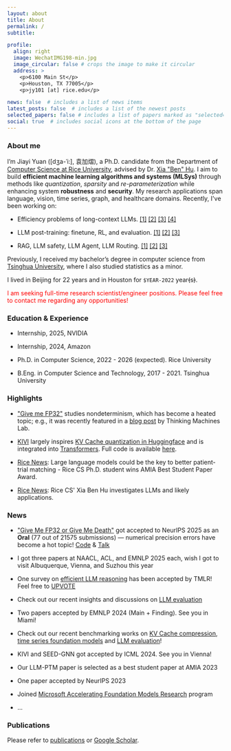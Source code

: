 ```yaml
---
layout: about
title: About
permalink: /
subtitle:

profile:
  align: right
  image: WechatIMG198-min.jpg
  image_circular: false # crops the image to make it circular
  address: >
    <p>6100 Main St</p>
    <p>Houston, TX 77005</p>
    <p>jy101 [at] rice.edu</p>

news: false  # includes a list of news items
latest_posts: false  # includes a list of the newest posts
selected_papers: false # includes a list of papers marked as "selected={true}"
social: true  # includes social icons at the bottom of the page
---
```


### About me

I’m Jiayi Yuan ([dʒa-ˈi:], 袁加熠), a Ph.D. candidate from the Department of [Computer Science at Rice University](https://cs.rice.edu/), advised by Dr. [Xia "Ben" Hu](https://cs.rice.edu/~xh37/index.html). I aim to build **efficient machine learning algorithms and systems (MLSys)** through methods like *quantization*, *sparsity* and *re-parameterization* while enhancing system **robustness** and **security**. My research applications span language, vision, time series, graph, and healthcare domains. Recently, I've been working on:

- Efficiency problems of long-context LLMs. [[1]](https://arxiv.org/pdf/2402.02750) [[2]](https://arxiv.org/pdf/2407.01527) [[3]](https://arxiv.org/pdf/2503.16419) [[4]](https://arxiv.org/pdf/2505.22662)

- LLM post-training: finetune, RL, and evaluation. [[1]](https://arxiv.org/pdf/2506.09501) [[2]](https://arxiv.org/pdf/2502.09670) [[3]](https://arxiv.org/pdf/2408.13704)

- RAG, LLM safety, LLM Agent, LLM Routing. [[1]](https://arxiv.org/pdf/2310.18633) [[2]](https://arxiv.org/pdf/2406.14045) [[3]](https://arxiv.org/pdf/2410.05331)

Previously, I received my bachelor’s degree in computer science from [Tsinghua University](https://www.tsinghua.edu.cn/en/), where I also studied statistics as a minor.

I lived in Beijing for 22 years and in Houston for ``$YEAR-2022`` year~~(~~s~~)~~.

<span style="color:red">I am seeking full-time research scientist/engineer positions. Please feel free to contact me regarding any opportunities!</span>

### Education & Experience

- Internship, 2025, NVIDIA

- Internship, 2024, Amazon

- Ph.D. in Computer Science, 2022 - 2026 (expected). Rice University

- B.Eng. in Computer Science and Technology, 2017 - 2021. Tsinghua University

### Highlights

- ["Give me FP32"](https://arxiv.org/abs/2506.09501) studies nondeterminism, which has become a heated topic; e.g., it was recently featured in a [blog post](https://thinkingmachines.ai/blog/defeating-nondeterminism-in-llm-inference/) by Thinking Machines Lab.

- [KIVI](https://arxiv.org/abs/2402.02750) largely inspires [KV Cache quantization in Huggingface](https://huggingface.co/docs/transformers/v4.49.0/en/kv_cache#quantized-cache) and is integrated into [Transformers](https://github.com/huggingface/transformers/blob/main/src/transformers/cache_utils.py). Full code is available [here](https://github.com/jy-yuan/KIVI).

- [Rice News](https://cs.rice.edu/news/large-language-models-could-be-key-better-patient-trial-matching): Large language models could be the key to better patient-trial matching - Rice CS Ph.D. student wins AMIA Best Student Paper Award.

- [Rice News](https://cs.rice.edu/news/rice-cs-xia-ben-hu-investigates-llms-and-likely-applications): Rice CS' Xia Ben Hu investigates LLMs and likely applications.

### News

- ["Give Me FP32 or Give Me Death"](https://arxiv.org/abs/2506.09501) got accepted to NeurIPS 2025 as an **Oral** (77 out of 21575 submissions) — numerical precision errors have become a hot topic! [Code](https://github.com/nanomaoli/llm_reproducibility) & [Talk](https://youtu.be/xtzACc7qbyI?si=Y-mYxFlXZ9zcmz6-)

- I got three papers at NAACL, ACL, and EMNLP 2025 each, wish I got to visit Albuquerque, Vienna, and Suzhou this year

- One survey on [efficient LLM reasoning](https://arxiv.org/abs/2503.16419) has been accepted by TMLR! Feel free to [UPVOTE](https://huggingface.co/papers/2503.16419)

- Check out our recent insights and discussions on [LLM evaluation](https://arxiv.org/abs/2502.09670)

- Two papers accepted by EMNLP 2024 (Main + Finding). See you in Miami!

- Check out our recent benchmarking works on [KV Cache compression](https://arxiv.org/abs/2407.01527), [time series foundation models](https://arxiv.org/abs/2406.14045) and [LLM evaluation](https://arxiv.org/abs/2408.13704)!

- KIVI and SEED-GNN got accepted by ICML 2024. See you in Vienna!

- Our LLM-PTM paper is selected as a best student paper at AMIA 2023

- One paper accepted by NeurIPS 2023

- Joined [Microsoft Accelerating Foundation Models Research](https://www.microsoft.com/en-us/research/collaboration/accelerating-foundation-models-research/) program

<!-- - Two papers accepted by AMIA 2023 -->

- ...

### Publications

Please refer to [publications](https://jy-yuan.github.io/publications/) or [Google Scholar](https://scholar.google.com/citations?user=XMrlrV8AAAAJ).
